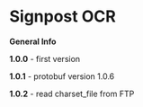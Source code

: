 # Signpost OCR

**General Info**

**1.0.0**
    - first version
    
**1.0.1**
    - protobuf version 1.0.6
    
**1.0.2**
    - read charset_file from FTP
